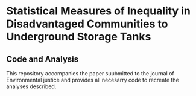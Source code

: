 # Statistical Measures of Inequality in Disadvantaged Communities to Underground Storage Tanks

## Code and Analysis

This repository accompanies the paper suubmitted to the journal of Environmental justice and provides all necesarry code to recreate the analyses described.